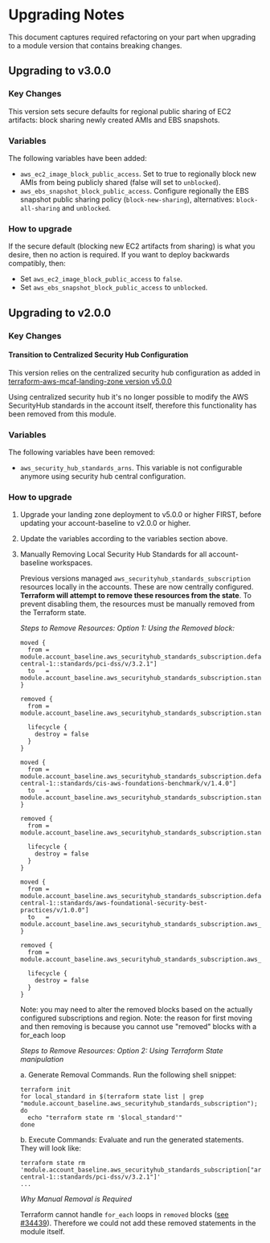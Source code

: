 # Upgrading Notes

This document captures required refactoring on your part when upgrading to a module version that contains breaking changes.

## Upgrading to v3.0.0

### Key Changes

This version sets secure defaults for regional public sharing of EC2 artifacts: block sharing newly created AMIs and EBS snapshots.

### Variables

The following variables have been added:

- `aws_ec2_image_block_public_access`. Set to true to regionally block new AMIs from being publicly shared (false will set to `unblocked`).
- `aws_ebs_snapshot_block_public_access`. Configure regionally the EBS snapshot public sharing policy (`block-new-sharing`), alternatives: `block-all-sharing` and `unblocked`.

### How to upgrade

If the secure default (blocking new EC2 artifacts from sharing) is what you desire, then no action is required.
If you want to deploy backwards compatibly, then:

- Set `aws_ec2_image_block_public_access` to `false`.
- Set `aws_ebs_snapshot_block_public_access` to `unblocked`.

## Upgrading to v2.0.0

### Key Changes

#### Transition to Centralized Security Hub Configuration

This version relies on the centralized security hub configuration as added in [terraform-aws-mcaf-landing-zone version v5.0.0](https://github.com/schubergphilis/terraform-aws-mcaf-landing-zone/releases/tag/v5.0.0)

Using centralized security hub it's no longer possible to modify the AWS SecurityHub standards in the account itself, therefore this functionality has been removed from this module.

### Variables

The following variables have been removed:

- `aws_security_hub_standards_arns`. This variable is not configurable anymore using security hub central configuration.

### How to upgrade

1. Upgrade your landing zone deployment to v5.0.0 or higher FIRST, before updating your account-baseline to v2.0.0 or higher.

2. Update the variables according to the variables section above.

3. Manually Removing Local Security Hub Standards for all account-baseline workspaces.

   Previous versions managed `aws_securityhub_standards_subscription` resources locally in the accounts. These are now centrally configured. **Terraform will attempt to remove these resources from the state**. To prevent disabling them, the resources must be manually removed from the Terraform state.

   _Steps to Remove Resources: Option 1: Using the Removed block:_

   ```hcl
   moved {
     from = module.account_baseline.aws_securityhub_standards_subscription.default["arn:aws:securityhub:eu-central-1::standards/pci-dss/v/3.2.1"]
     to   = module.account_baseline.aws_securityhub_standards_subscription.standards_pci_dss
   }

   removed {
     from =  module.account_baseline.aws_securityhub_standards_subscription.standards_pci_dss

     lifecycle {
       destroy = false
     }
   }

   moved {
     from = module.account_baseline.aws_securityhub_standards_subscription.default["arn:aws:securityhub:eu-central-1::standards/cis-aws-foundations-benchmark/v/1.4.0"]
     to   = module.account_baseline.aws_securityhub_standards_subscription.standards_cis_ws_foundations_benchmark
   }

   removed {
     from = module.account_baseline.aws_securityhub_standards_subscription.standards_cis_ws_foundations_benchmark

     lifecycle {
       destroy = false
     }
   }

   moved {
     from = module.account_baseline.aws_securityhub_standards_subscription.default["arn:aws:securityhub:eu-central-1::standards/aws-foundational-security-best-practices/v/1.0.0"]
     to   = module.account_baseline.aws_securityhub_standards_subscription.aws_foundational_security_best_practices
   }

   removed {
     from = module.account_baseline.aws_securityhub_standards_subscription.aws_foundational_security_best_practices

     lifecycle {
       destroy = false
     }
   }
   ```

   Note: you may need to alter the removed blocks based on the actually configured subscriptions and region.
   Note: the reason for first moving and then removing is because you cannot use "removed" blocks with a for_each loop

   _Steps to Remove Resources: Option 2: Using Terraform State manipulation_

   a. Generate Removal Commands. Run the following shell snippet:

   ```shell
   terraform init
   for local_standard in $(terraform state list | grep "module.account_baseline.aws_securityhub_standards_subscription"); do
     echo "terraform state rm '$local_standard'"
   done
   ```

   b. Execute Commands: Evaluate and run the generated statements. They will look like:

   ```shell
   terraform state rm 'module.account_baseline.aws_securityhub_standards_subscription["arn:aws:securityhub:eu-central-1::standards/pci-dss/v/3.2.1"]'
   ...
   ```

   _Why Manual Removal is Required_

   Terraform cannot handle `for_each` loops in `removed` blocks ([see #34439](https://github.com/hashicorp/terraform/issues/34439)). Therefore we could not add these removed statements in the module itself.
